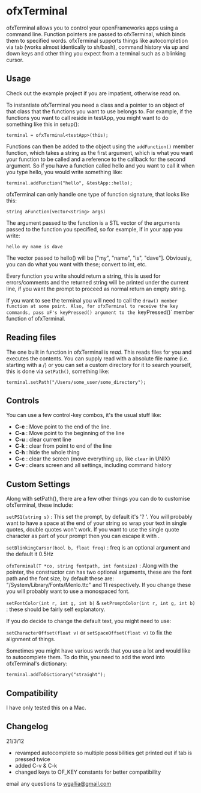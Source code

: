 ofxTerminal
===========

ofxTerminal allows you to control your openFrameworks apps using a command line. Function pointers are passed to ofxTerminal, which binds them to specified words. ofxTerminal supports things like autocompletion via tab (works almost identically to sh/bash), command history via up and down keys and other thing you expect from a terminal such as a blinking cursor.

Usage
-----

Check out the example project if you are impatient, otherwise read on.

To instantiate ofxTerminal you need a class and a pointer to an object of that class that the functions you want to use belongs to. For example, if the functions you want to call reside in testApp, you might want to do something like this in setup():

`terminal = ofxTerminal<testApp>(this);`

Functions can then be added to the object using the `addFunction()` member function, which takes a string as the first argument, which is what you want your function to be called and a reference to the callback for the second argument. So if you have a function called hello and you want to call it when you type hello, you would write something like:

`terminal.addFunction("hello", &testApp::hello);`

ofxTerminal can only handle one type of function signature, that looks like this:

`string aFunction(vector<string> args)`

The argument passed to the function is a STL vector of the arguments passed to the function you specified, so for example, if in your app you write:

`hello my name is dave`

The vector passed to hello() will be ["my", "name", "is", "dave"]. Obviously, you can do what you want with these; convert to int, etc. 

Every function you write should return a string, this is used for errors/comments and the returned string will be printed under the current line, if you want the prompt to proceed as normal return an empty string.

If you want to see the terminal you will need to call the `draw() member function at some point. Also, for ofxTerminal to receive the key commands, pass oF's keyPressed() argument to the `keyPressed()` member function of ofxTerminal.

Reading files
-------------

The one built in function in ofxTerminal is *read*. This reads files for you and executes the contents. You can supply read with a absolute file name (i.e. starting with a /) or you can set a custom directory for it to search yourself, this is done via `setPath()`, something like:

`terminal.setPath("/Users/some_user/some_directory");`

Controls
--------

You can use a few control-key combos, it's the usual stuff like:

* **C-e** : Move point to the end of the line.
* **C-a** : Move point to the beginning of the line
* **C-u** : clear current line
* **C-k** : clear from point to end of the line
* **C-h** : hide the whole thing
* **C-c** : clear the screen (move everything up, like `clear` in UNIX)
* **C-v** : clears screen and all settings, including command history


Custom Settings
---------------

Along with setPath(), there are a few other things you can do to customise ofxTerminal, these include:

`setPS1(string s)` : This set the prompt, by default it's '? '. You will probably want to have a space at the end of your string so wrap your text in single quotes, double quotes won't work. If you want to use the single quote character as part of your prompt then you can escape it with \.

`setBlinkingCursor(bool b, float freq)` : freq is an optional argument and the default it 0.5Hz

`ofxTerminal(T *co, string fontpath, int fontsize)` : Along with the pointer, the constructor can has two optional arguments, these are the font path and the font size, by default these are: "/System/Library/Fonts/Menlo.ttc" and 11 respectively. If you change these you will probably want to use a monospaced font.

`setFontColor(int r, int g, int b)` & `setPromptColor(int r, int g, int b)` : these should be fairly self explanatory.

If you do decide to change the default text, you might need to use:

`setCharacterOffset(float v)` or `setSpaceOffset(float v)` to fix the alignment of things.

Sometimes you might have various words that you use a lot and would like to autocomplete them. To do this, you need to add the word into ofxTerminal's dictionary:

`terminal.addToDictionary("straight");`

Compatibility
-------------

I have only tested this on a Mac. 

Changelog
---------

21/3/12 

* revamped autocomplete so multiple possibilities get printed out if tab is pressed twice
* added C-v & C-k
* changed keys to OF_KEY constants for better compatibility
		
	
	
	
email any questions to wgallia@gmail.com